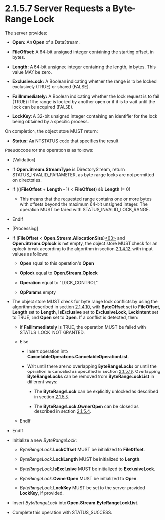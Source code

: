 <html dir="LTR" xmlns:mshelp="http://msdn.microsoft.com/mshelp" xmlns:ddue="http://ddue.schemas.microsoft.com/authoring/2003/5" xmlns:xlink="http://www.w3.org/1999/xlink" xmlns:tool="http://www.microsoft.com/tooltip">
    <head>
        <meta http-equiv="Content-Type" content="text/html; CHARSET=utf-8"></meta>
        <meta name="save" content="history"></meta>
        <title>2.1.5.7 Server Requests a Byte-Range Lock</title>
        <xml>
            <mshelp:toctitle title="2.1.5.7 Server Requests a Byte-Range Lock"></mshelp:toctitle>
            <mshelp:rltitle title="[MS-FSA]: Server Requests a Byte-Range Lock"></mshelp:rltitle>
            <mshelp:keyword index="A" term="369103ec-a8af-452b-8006-aff07b925b61"></mshelp:keyword>
            <mshelp:attr name="DCSext.ContentType" value="open specification"></mshelp:attr>
            <mshelp:attr name="AssetID" value="369103ec-a8af-452b-8006-aff07b925b61"></mshelp:attr>
            <mshelp:attr name="TopicType" value="kbRef"></mshelp:attr>
            <mshelp:attr name="DCSext.Title" value="[MS-FSA]: Server Requests a Byte-Range Lock" />
        </xml>
    </head>
    <body>
        <div id="header">
            <h1 class="heading">2.1.5.7 Server Requests a Byte-Range Lock</h1>
        </div>
        <div id="mainSection">
            <div id="mainBody">
                <div id="allHistory" class="saveHistory"></div>
                <div id="sectionSection0" class="section" name="collapseableSection">
                    

<p>The server provides:</p>

<ul><li><p><span><span> 
</span></span><b>Open:</b> An <b>Open</b> of a DataStream.</p>

</li><li><p><span><span> 
</span></span><b>FileOffset:</b> A 64-bit unsigned integer containing the
starting offset, in bytes.</p>

</li><li><p><span><span> 
</span></span><b>Length:</b> A 64-bit unsigned integer containing the length,
in bytes. This value MAY be zero.</p>

</li><li><p><span><span> 
</span></span><b>ExclusiveLock:</b> A Boolean indicating whether the range is
to be locked exclusively (TRUE) or shared (FALSE).</p>

</li><li><p><span><span> 
</span></span><b>FailImmediately:</b> A Boolean indicating whether the lock
request is to fail (TRUE) if the range is locked by another open or if it is to
wait until the lock can be acquired (FALSE).</p>

</li><li><p><span><span> 
</span></span><b>LockKey</b>: A 32-bit unsigned integer containing an
identifier for the lock being obtained by a specific process.</p>

</li></ul><p>On completion, the object store MUST return:</p>

<ul><li><p><span><span> 
</span></span><b>Status:</b> An NTSTATUS code that specifies the result</p>

</li></ul><p>Pseudocode for the operation is as follows:</p>

<ul><li><p><span><span> 
</span></span>[Validation]</p>

</li><li><p><span><span> 
</span></span>If <b>Open.Stream.StreamType</b> is DirectoryStream, return
STATUS_INVALID_PARAMETER, as byte range locks are not permitted on directories.</p>

</li><li><p><span><span> 
</span></span>If (((<b>FileOffset</b> + <b>Length</b> - 1) &lt; <b>FileOffset</b>)
&amp;&amp; <b>Length</b> != 0)</p>

<ul><li><p><span><span>  </span></span>This
means that the requested range contains one or more bytes with offsets beyond
the maximum 64-bit unsigned integer. The operation MUST be failed with
STATUS_INVALID_LOCK_RANGE.</p>

</li></ul></li><li><p><span><span> 
</span></span>EndIf</p>

</li><li><p><span><span> 
</span></span>[Processing]</p>

</li><li><p><span><span> 
</span></span>If (<b>FileOffset</b> &lt; <b>Open.Stream.AllocationSize</b>)<a id="Appendix_A_Target_63"></a><a href="4e3695bd-7574-4f24-a223-b4679c065b63.html#Appendix_A_63" aria-label="Product behavior note 63">&lt;63&gt;</a> and <b>Open.Stream.Oplock</b>
is not empty, the object store MUST check for an oplock break according to the
algorithm in section <a href="306239fb-cb60-49fe-b293-df4d1a5f757a.html">2.1.4.12</a>,
with input values as follows:</p>

<ul><li><p><span><span>  </span></span><b>Open</b>
equal to this operation's <b>Open</b></p>

</li><li><p><span><span>  </span></span><b>Oplock</b>
equal to <b>Open.Stream.Oplock</b></p>

</li><li><p><span><span>  </span></span><b>Operation</b>
equal to &quot;LOCK_CONTROL&quot;</p>

</li><li><p><span><span>  </span></span><b>OpParams</b>
empty</p>

</li></ul></li><li><p><span><span> 
</span></span>The object store MUST check for byte range lock conflicts by
using the algorithm described in section <a href="124bb289-eeef-4653-b9c6-4fb93dd07a21.html">2.1.4.10</a>, with <b>ByteOffset</b>
set to <b>FileOffset</b>, <b>Length</b> set to <b>Length</b>, <b>IsExclusive</b>
set to <b>ExclusiveLock</b>, <b>LockIntent</b> set to TRUE, and <b>Open</b> set
to <b>Open</b>. If a conflict is detected, then:</p>

<ul><li><p><span><span>  </span></span>If <b>FailImmediately</b>
is TRUE, the operation MUST be failed with STATUS_LOCK_NOT_GRANTED.</p>

</li><li><p><span><span>  </span></span>Else</p>

<ul><li><p><span><span> 
</span></span>Insert operation into <b>CancelableOperations.CancelableOperationList</b>.</p>

</li><li><p><span><span> 
</span></span>Wait until there are no overlapping <b>ByteRangeLocks</b> or
until the operation is canceled as specified in section <a href="b8f2c9fd-ec06-496c-b0aa-f3c1ed5853a0.html">2.1.5.19</a>. Overlapping <b>ByteRangeLocks</b>
can be removed from <b>ByteRangeLockList</b> in different ways:</p>

<ul><li><p><span><span> 
</span></span>The <b>ByteRangeLock</b> can be explicitly unlocked as described
in section <a href="84e68de6-31a6-4cba-afd4-00b1bac6d1a2.html">2.1.5.8</a>.</p>

</li><li><p><span><span> 
</span></span>The <b>ByteRangeLock.OwnerOpen</b> can be closed as described in
section <a href="d142c93a-72bc-4b05-9d96-8e00371c3308.html">2.1.5.4</a>.</p>

</li></ul></li></ul></li><li><p><span><span>  </span></span>EndIf</p>

</li></ul></li><li><p><span><span> 
</span></span>EndIf</p>

</li><li><p><span><span> 
</span></span>Initialize a new <i>ByteRangeLock</i>:</p>

<ul><li><p><span><span>  </span></span><i>ByteRangeLock</i>.<b>LockOffset</b>
MUST be initialized to <b>FileOffset</b>.</p>

</li><li><p><span><span>  </span></span><i>ByteRangeLock</i>.<b>LockLength</b>
MUST be initialized to <b>Length</b>.</p>

</li><li><p><span><span>  </span></span><i>ByteRangeLock</i>.<b>IsExclusive</b>
MUST be initialized to <b>ExclusiveLock</b>.</p>

</li><li><p><span><span>  </span></span><i>ByteRangeLock</i>.<b>OwnerOpen</b>
MUST be initialized to <b>Open</b>.</p>

</li><li><p><span><span>  </span></span><i>ByteRangeLock</i>.<b>LockKey</b>
MUST be set to the server provided <b>LockKey</b>, if provided.</p>

</li></ul></li><li><p><span><span> 
</span></span>Insert <i>ByteRangeLock</i> into <b>Open.Stream.ByteRangeLockList</b>.</p>

</li><li><p><span><span> 
</span></span>Complete this operation with STATUS_SUCCESS.</p>

</li></ul>
                </div>
            </div>
        </div>
    </body>
</html>